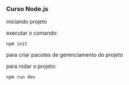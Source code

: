 ### Curso Node.js

iniciando projeto

executar o comando:

`npm init`

para criar pacotes de gerenciamento do projeto

para rodar o projeto:

`npm run dev`
